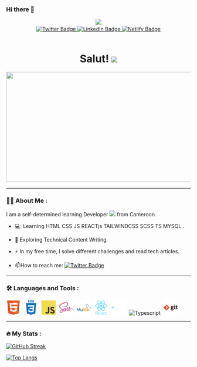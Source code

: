 ### Hi there 👋

<div id="header" align="center">
  <img src="https://media.giphy.com/media/hqU2KkjW5bE2v2Z7Q2/giphy.gif" width="100"/>
  <div id="badges">
    <a href="https://twitter.com/RaneNjimsDev">
      <img src="https://img.shields.io/badge/Twitter-blue?style=for-the-badge&logo=twitter&logoColor=white" alt="Twitter Badge"/>
    </a>
    <a href='https://www.linkedin.com/in/njimsrane/'>
        <img src="https://img.shields.io/badge/LinkedIn-blue?style=for-the-badge&logo=linkedin&logoColor=white" alt="LinkedIn Badge"/>
    </a>
    <a href='https://njimsrane.netlify.app/'>
        <img src="https://img.shields.io/badge/Netlify-teal?style=for-the-badge&logo=netlify&logoColor=white" alt="Netlify Badge"/>
    </a>
  </div>
  <img src="https://komarev.com/ghpvc/?username=NjimsRane&style=flat-square&color=blue" alt=""/>
  <h1>
   Salut!
   <img src="https://media.giphy.com/media/hvRJCLFzcasrR4ia7z/giphy.gif" width="30px"/>
</h1>
</div>
<div align="center">
  <img src="https://media.giphy.com/media/i1JHRZSXO9LZZDHqii/giphy.gif" width="600" height="300"/>
</div>

---

### :man_technologist: About Me :
I am a self-determined learning Developer <img src="https://media.giphy.com/media/WUlplcMpOCEmTGBtBW/giphy.gif" width="30"> from Cameroon.
- 💻: Learning  HTML  CSS  JS  REACTjs  TAILWINDCSS SCSS TS MYSQL .

- :seedling: Exploring Technical Content Writing.

- :zap: In my free time, I solve different challenges  and read tech articles.

- :mailbox:How to reach me: [![Twitter Badge](https://img.shields.io/badge/-@RaneNjimsDev-blue?style=flat&logo=Twitter&logoColor=white)](https://twitter.com/RaneNjimsDev)

---

### :hammer_and_wrench: Languages and Tools :
<div>
  <img src="https://github.com/devicons/devicon/blob/master/icons/html5/html5-original.svg" title="HTML5" alt="HTML" width="40" height="40"/>&nbsp;
  <img src="https://github.com/devicons/devicon/blob/master/icons/css3/css3-plain-wordmark.svg"  title="CSS3" alt="CSS" width="40" height="40"/>&nbsp;
  <img src="https://github.com/devicons/devicon/blob/master/icons/javascript/javascript-original.svg" title="JavaScript" alt="JavaScript" width="40" height="40"/>&nbsp;
  <img src="https://github.com/devicons/devicon/blob/master/icons/sass/sass-original.svg" title="Sass" alt="Sass" width="40" height="40"/>&nbsp;
  <img src="https://github.com/devicons/devicon/blob/master/icons/mysql/mysql-original-wordmark.svg" title="MySQL"  alt="MySQL" width="40" height="40"/>&nbsp;
  <img src="https://github.com/devicons/devicon/blob/master/icons/react/react-original-wordmark.svg" title="React" alt="React" width="40" height="40"/>&nbsp;
  <img src="https://github.com/devicons/devicon/blob/master/icons/tailwindcss/tailwindcss-original-wordmark.svg" title="TailwindCss" alt="tailwindcss" width="40" height="40"/>&nbsp;
  <img src="https://github.com/devicons/devicon/blob/master/icons/typescript/typescript-original-wordmark.svg" title="Typescript" alt="Typescript" width="40" height="40"/>&nbsp;
 <img src="https://github.com/devicons/devicon/blob/master/icons/git/git-original-wordmark.svg" title="Git" **alt="Git" width="40" height="40"/>
</div>

---

### :fire: My Stats :
[![GitHub Streak](https://github-readme-streak-stats.herokuapp.com?user=NjimsRane&theme=solarized-dark)](https://git.io/streak-stats)

[![Top Langs](https://github-readme-stats.vercel.app/api/top-langs/?username=NjimsRane&layout=compact&theme=vision-friendly-dark)](https://github.com/anuraghazra/github-readme-stats)

